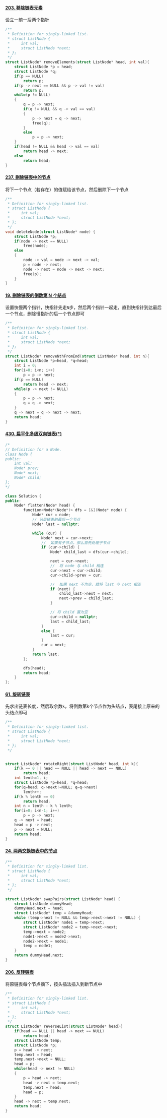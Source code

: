 #### [203. 移除链表元素](https://leetcode-cn.com/problems/remove-linked-list-elements/)

设立一前一后两个指针

```C
/**
 * Definition for singly-linked list.
 * struct ListNode {
 *     int val;
 *     struct ListNode *next;
 * };
 */
struct ListNode* removeElements(struct ListNode* head, int val){
    struct ListNode *p = head;
    struct ListNode *q;
    if(p == NULL)
        return p;
    if(p -> next == NULL && p -> val != val)
        return p;
    while(p != NULL)
    {
        q = p -> next;
        if(q != NULL && q -> val == val)
        {
            p -> next = q -> next;
            free(q);
        }
        else
            p = p -> next;
    }
    if(head != NULL && head -> val == val)
        return head -> next;
    else
        return head;
}
```

#### [237. 删除链表中的节点](https://leetcode-cn.com/problems/delete-node-in-a-linked-list/)

将下一个节点（若存在）的值赋给该节点，然后删除下一个节点

```C
/**
 * Definition for singly-linked list.
 * struct ListNode {
 *     int val;
 *     struct ListNode *next;
 * };
 */
void deleteNode(struct ListNode* node) {
    struct ListNode *p;
    if(node -> next == NULL)
        free(node);
    else
    {
        node -> val = node -> next -> val;
        p = node -> next;
        node -> next = node -> next -> next;
        free(p);
    }
}
```

#### [19. 删除链表的倒数第 N 个结点](https://leetcode-cn.com/problems/remove-nth-node-from-end-of-list/)

设置快慢两个指针，快指针先走`N`步，然后两个指针一起走，直到快指针到达最后一个节点，删除慢指针的后一个节点即可

```C
/**
 * Definition for singly-linked list.
 * struct ListNode {
 *     int val;
 *     struct ListNode *next;
 * };
 */
struct ListNode* removeNthFromEnd(struct ListNode* head, int n){
    struct ListNode *p=head, *q=head;
    int i = 0;
    for(i=0; i<n; i++)
        p = p -> next;
    if(p == NULL)
        return head -> next;
    while(p -> next != NULL)
    {
        p = p -> next;
        q = q -> next;
    }
    q -> next = q -> next -> next;
    return head;
}
```

#### [430. 扁平化多级双向链表(*)](https://leetcode-cn.com/problems/flatten-a-multilevel-doubly-linked-list/)

```C++
/*
// Definition for a Node.
class Node {
public:
    int val;
    Node* prev;
    Node* next;
    Node* child;
};
*/

class Solution {
public:
    Node* flatten(Node* head) {
        function<Node*(Node*)> dfs = [&](Node* node) {
            Node* cur = node;
            // 记录链表的最后一个节点
            Node* last = nullptr;

            while (cur) {
                Node* next = cur->next;
                //  如果有子节点，那么首先处理子节点
                if (cur->child) {
                    Node* child_last = dfs(cur->child);

                    next = cur->next;
                    //  将 node 与 child 相连
                    cur->next = cur->child;
                    cur->child->prev = cur;

                    //  如果 next 不为空，就将 last 与 next 相连
                    if (next) {
                        child_last->next = next;
                        next->prev = child_last;
                    }

                    // 将 child 置为空
                    cur->child = nullptr;
                    last = child_last;
                }
                else {
                    last = cur;
                }
                cur = next;
            }
            return last;
        };

        dfs(head);
        return head;
    }
};
```

#### [61. 旋转链表](https://leetcode-cn.com/problems/rotate-list/)

先求出链表长度，然后取余数`k`，将倒数第k个节点作为头结点，表尾接上原来的头结点即可

```C
/**
 * Definition for singly-linked list.
 * struct ListNode {
 *     int val;
 *     struct ListNode *next;
 * };
 */


struct ListNode* rotateRight(struct ListNode* head, int k){
    if(k == 0 || head == NULL || head -> next == NULL)
        return head;
    int lenth=1, i;
    struct ListNode *p=head, *q=head;
    for(q=head; q->next!=NULL; q=q->next)
        lenth++;
    if(k % lenth == 0)
        return head;
    int n = lenth - k % lenth;
    for(i=0; i<n-1; i++)
        p = p -> next;
    q -> next = head;
    head = p -> next;
    p -> next = NULL;
    return head;
}
```

#### [24. 两两交换链表中的节点](https://leetcode-cn.com/problems/swap-nodes-in-pairs/)

```C
/**
 * Definition for singly-linked list.
 * struct ListNode {
 *     int val;
 *     struct ListNode *next;
 * };
 */

struct ListNode* swapPairs(struct ListNode* head) {
    struct ListNode dummyHead;
    dummyHead.next = head;
    struct ListNode* temp = &dummyHead;
    while (temp->next != NULL && temp->next->next != NULL) {
        struct ListNode* node1 = temp->next;
        struct ListNode* node2 = temp->next->next;
        temp->next = node2;
        node1->next = node2->next;
        node2->next = node1;
        temp = node1;
    }
    return dummyHead.next;
}
```

#### [206. 反转链表](https://leetcode-cn.com/problems/reverse-linked-list/)

将原链表每个节点摘下，按头插法插入到新节点中

```C
/**
 * Definition for singly-linked list.
 * struct ListNode {
 *     int val;
 *     struct ListNode *next;
 * };
 */
struct ListNode* reverseList(struct ListNode* head){
    if(head == NULL || head -> next == NULL)
        return head;
    struct ListNode temp;
    struct ListNode *p;
    p = head -> next;
    temp.next = head;
    temp.next->next = NULL;
    head = p;
    while(head -> next != NULL)
    {
        p = head -> next;
        head -> next = temp.next;
        temp.next = head;
        head = p;
    }
    head -> next = temp.next;
    return head;
}
```

